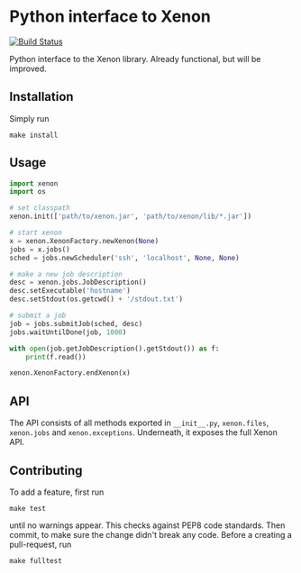 # Python interface to Xenon

[![Build Status](https://travis-ci.org/NLeSC/pyxenon.svg?branch=master)](https://travis-ci.org/NLeSC/pyxenon)

Python interface to the Xenon library. Already functional, but will be improved.

## Installation

Simply run

    make install

## Usage

```python
import xenon
import os

# set classpath
xenon.init(['path/to/xenon.jar', 'path/to/xenon/lib/*.jar'])

# start xenon
x = xenon.XenonFactory.newXenon(None)
jobs = x.jobs()
sched = jobs.newScheduler('ssh', 'localhost', None, None)

# make a new job description
desc = xenon.jobs.JobDescription()
desc.setExecutable('hostname')
desc.setStdout(os.getcwd() + '/stdout.txt')

# submit a job
job = jobs.submitJob(sched, desc)
jobs.waitUntilDone(job, 1000)

with open(job.getJobDescription().getStdout()) as f:
    print(f.read())

xenon.XenonFactory.endXenon(x)
```

## API

The API consists of all methods exported in `__init__.py`, `xenon.files`, `xenon.jobs` and `xenon.exceptions`. 
Underneath, it exposes the full Xenon API.

## Contributing

To add a feature, first run

    make test

until no warnings appear. This checks against PEP8 code standards. Then commit, to make sure the change didn't break any code. Before a creating a pull-request, run

    make fulltest
